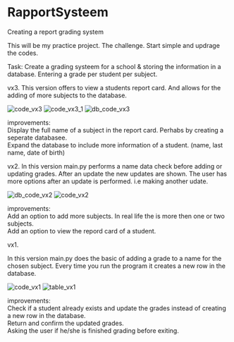 # RapportSysteem
Creating a report grading system


This will be my practice project. 
The challenge. Start simple and updrage the codes.

Task: Create a grading systeem for a school & storing the information in a database. 
Entering a grade per student per subject.

vx3.
This version offers to view a students report card. And allows for the adding of more subjects to the database.

![code_vx3](https://user-images.githubusercontent.com/101508384/165411193-c2a12e4b-9098-4595-bd31-4cca669c4482.png)
![code_vx3_1](https://user-images.githubusercontent.com/101508384/165411194-ce2a82ec-bc21-460b-ae84-c6e8ec59976d.png)
![db_code_vx3](https://user-images.githubusercontent.com/101508384/165411333-f41a4e85-7666-4330-aca1-296b7835b51f.png)

improvements:
</br>Display the full name of a subject in the report card. Perhabs by creating a seperate databasee. 
</br>Expand the database to include more information of a student. (name, last name, date of birth)

vx2.
In this version main.py performs a name data check before adding or updating grades.
After an update the new updates are shown.
The user has more options after an update is performed. i.e making another udate.

![db_code_vx2](https://user-images.githubusercontent.com/101508384/164891963-ef7c2c29-781f-4cb5-bfa7-65719c4bd86f.png)
![code_vx2](https://user-images.githubusercontent.com/101508384/164891977-277d2938-68db-4d06-ad3f-87abe8501555.png)

improvements:
</br>Add an option to add more subjects. In real life the is more then one or two subjects.
</br>Add an option to view the repord card of a student.


vx1.

In this version main.py does the basic of adding a grade to a name for the chosen subject.
Every time you run the program it creates a new row in the database.

![code_vx1](https://user-images.githubusercontent.com/101508384/164482206-9c9b3602-3f7c-4898-b7ec-2ae2fd0ff586.png)
![table_vx1](https://user-images.githubusercontent.com/101508384/164482236-42772574-6fbf-424f-92bf-b845bcfb46d5.png)

improvements: 
</br>Check if a student already exists and update the grades instead of creating a new row in the database.
</br>Return and confirm the updated grades.
</br>Asking the user if he/she is finished grading before exiting. 

